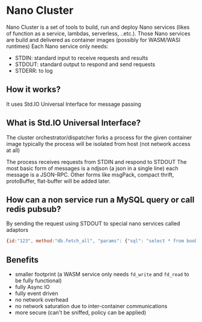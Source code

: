 # Nano Cluster

Nano Cluster is a set of tools to build, run and deploy Nano services (likes of function as a service, lambdas, serverless, ..etc.).
Those Nano services are build and delivered as container images (possibly for WASM/WASI runtimes)
Each Nano service only needs:

- STDIN: standard input to receive requests and results
- STDOUT: standard output to respond and send requests
- STDERR: to log


## How it works?

It uses Std.IO Universal Interface for message passing


## What is Std.IO Universal Interface?

The cluster orchestrator/dispatcher forks a process for the given container image
typically the process will be isolated from host (not network access at all)

The process receives requests from STDIN and respond to STDOUT
The most basic form of messages is a ndjson (a json in a single line) each message is a JSON-RPC.
Other forms like msgPack, compact thrift, protoBuffer, flat-buffer will be added later.

## How can a non service run a MySQL query or call redis pubsub?

By sending the request using STDOUT to special nano services called adaptors

```javascript
{id:"123", method:"db.fetch_all", "params": {"sql": "select * from books"}}
```

## Benefits

- smaller footprint (a WASM service only needs `fd_write` and `fd_read` to be fully functional)
- fully Async IO
- fully event driven
- no network overhead
- no network saturation due to inter-container communications
- more secure (can't be sniffed, policy can be applied)


